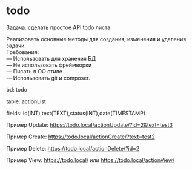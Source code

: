 # todo
Задача: сделать простое API todo листа.     

Реализовать основные методы для создания, изменения и удаления задачи.     
Требования:  
  — Использовать для хранения БД  
  — Не использовать фреймворки  
  — Писать в ОО стиле  
  — Использовать git и composer.

bd: todo

table: actionList

fields: id(INT),text(TEXT),status(INT),date(TIMESTAMP)

Пример Update: https://todo.local/actionUpdate/?id=2&text=test3

Пример Create: https://todo.local/actionCreate/?text=test2

Пример Delete: https://todo.local/actionDelete/?id=2

Пример View: https://todo.local/ или https://todo.local/actionView/
